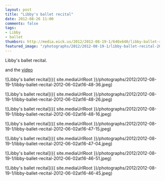```yaml
---
layout: post
title: "Libby's ballet recital"
date: 2012-08-26 11:00
comments: false
tags: 
- Libby
- ballet
thumbsrc: http://media.eick.us/2012/2012-08-19-1/640x640/libby-ballet-recital-2012-06-02at16-48-16.jpeg
featured_image: "/photographs/2012/2012-08-19-1/libby-ballet-recital-2012-06-02at16-48-36.jpeg"
---
```

Libby's ballet recital.

and the [video](/blog/2012/08/18/libbys-ballet-recital/)



![Libby's ballet recital]({{ site.mediaUrlRoot }}/photographs/2012/2012-08-19-1/libby-ballet-recital-2012-06-02at16-48-36.jpeg)


![Libby's ballet recital]({{ site.mediaUrlRoot }}/photographs/2012/2012-08-19-1/libby-ballet-recital-2012-06-02at16-48-26.jpeg)


![Libby's ballet recital]({{ site.mediaUrlRoot }}/photographs/2012/2012-08-19-1/libby-ballet-recital-2012-06-02at16-48-16.jpeg)


![Libby's ballet recital]({{ site.mediaUrlRoot }}/photographs/2012/2012-08-19-1/libby-ballet-recital-2012-06-02at16-47-15.jpeg)


![Libby's ballet recital]({{ site.mediaUrlRoot }}/photographs/2012/2012-08-19-1/libby-ballet-recital-2012-06-02at16-47-04.jpeg)


![Libby's ballet recital]({{ site.mediaUrlRoot }}/photographs/2012/2012-08-19-1/libby-ballet-recital-2012-06-02at16-46-51.jpeg)


![Libby's ballet recital]({{ site.mediaUrlRoot }}/photographs/2012/2012-08-19-1/libby-ballet-recital-2012-06-02at16-46-45.jpeg)


